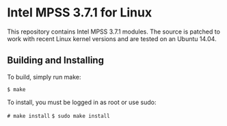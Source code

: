 Intel MPSS 3.7.1 for Linux
==========================

This repository contains Intel MPSS 3.7.1 modules. The source is patched to work
with recent Linux kernel versions and are tested on an Ubuntu 14.04.

Building and Installing
-----------------------

To build, simply run make:

`$ make`

To install, you must be logged in as root or use sudo:

`# make install`
`$ sudo make install`

